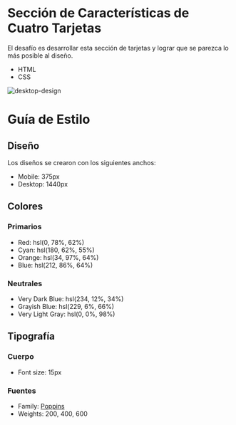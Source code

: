 # Sección de Características de Cuatro Tarjetas

El desafío es desarrollar esta sección de tarjetas y lograr que se parezca lo más posible al diseño.

- HTML
- CSS

![desktop-design](https://user-images.githubusercontent.com/112582420/188293886-a95ab642-2263-4600-a3c1-56f94f256c51.jpg)

# Guía de Estilo

## Diseño

Los diseños se crearon con los siguientes anchos:

- Mobile: 375px
- Desktop: 1440px

## Colores

### Primarios

- Red: hsl(0, 78%, 62%)
- Cyan: hsl(180, 62%, 55%)
- Orange: hsl(34, 97%, 64%)
- Blue: hsl(212, 86%, 64%)

### Neutrales

- Very Dark Blue: hsl(234, 12%, 34%)
- Grayish Blue: hsl(229, 6%, 66%)
- Very Light Gray: hsl(0, 0%, 98%)

## Tipografía

### Cuerpo

- Font size: 15px

### Fuentes

- Family: [Poppins](https://fonts.google.com/specimen/Poppins)
- Weights: 200, 400, 600
